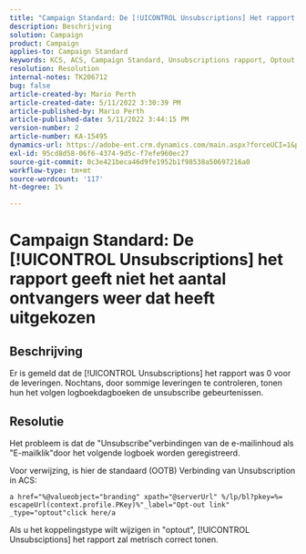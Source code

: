 ```yaml
---
title: "Campaign Standard: De [!UICONTROL Unsubscriptions] Het rapport geeft niet het aantal ontvangers weer dat heeft gekozen."
description: Beschrijving
solution: Campaign
product: Campaign
applies-to: Campaign Standard
keywords: KCS, ACS, Campaign Standard, Unsubscriptions rapport, Optout tracking gebeurtenis
resolution: Resolution
internal-notes: TK206712
bug: false
article-created-by: Mario Perth
article-created-date: 5/11/2022 3:30:39 PM
article-published-by: Mario Perth
article-published-date: 5/11/2022 3:44:15 PM
version-number: 2
article-number: KA-15495
dynamics-url: https://adobe-ent.crm.dynamics.com/main.aspx?forceUCI=1&pagetype=entityrecord&etn=knowledgearticle&id=6733084f-3fd1-ec11-a7b5-0022480a8d10
exl-id: 95cd8d58-06f6-4374-9d5c-f7efe960ec27
source-git-commit: 0c3e421beca46d9fe1952b1f98538a50697216a0
workflow-type: tm+mt
source-wordcount: '117'
ht-degree: 1%

---
```


# Campaign Standard: De [!UICONTROL Unsubscriptions] het rapport geeft niet het aantal ontvangers weer dat heeft uitgekozen

## Beschrijving


Er is gemeld dat de [!UICONTROL Unsubscriptions] het rapport was 0 voor de leveringen. Nochtans, door sommige leveringen te controleren, tonen hun het volgen logboekdagboeken de unsubscribe gebeurtenissen.


## Resolutie


Het probleem is dat de &quot;Unsubscribe&quot;verbindingen van de e-mailinhoud als &quot;E-mailklik&quot;door het volgende logboek worden geregistreerd.

Voor verwijzing, is hier de standaard (OOTB) Verbinding van Unsubscription in ACS:

```
a href="%@valueobject="branding" xpath="@serverUrl" %/lp/bl?pkey=%= escapeUrl(context.profile.PKey)%"_label="Opt-out link" _type="optout"click here/a
```

Als u het koppelingstype wilt wijzigen in &quot;optout&quot;, [!UICONTROL Unsubsciptions] het rapport zal metrisch correct tonen.

